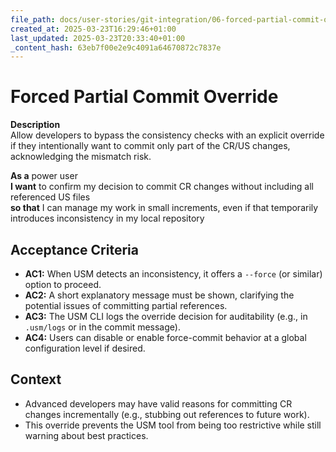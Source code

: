 ```yaml
---
file_path: docs/user-stories/git-integration/06-forced-partial-commit-override.md
created_at: 2025-03-23T16:29:46+01:00
last_updated: 2025-03-23T20:33:40+01:00
_content_hash: 63eb7f00e2e9c4091a64670872c7837e
---
```


# Forced Partial Commit Override

**Description**  
Allow developers to bypass the consistency checks with an explicit override if they intentionally want to commit only part of the CR/US changes, acknowledging the mismatch risk.

**As a** power user  
**I want** to confirm my decision to commit CR changes without including all referenced US files  
**so that** I can manage my work in small increments, even if that temporarily introduces inconsistency in my local repository

## Acceptance Criteria

- **AC1:** When USM detects an inconsistency, it offers a `--force` (or similar) option to proceed.
- **AC2:** A short explanatory message must be shown, clarifying the potential issues of committing partial references.
- **AC3:** The USM CLI logs the override decision for auditability (e.g., in `.usm/logs` or in the commit message).
- **AC4:** Users can disable or enable force-commit behavior at a global configuration level if desired.

## Context

- Advanced developers may have valid reasons for committing CR changes incrementally (e.g., stubbing out references to future work).
- This override prevents the USM tool from being too restrictive while still warning about best practices.
